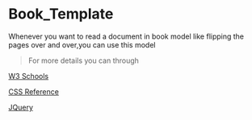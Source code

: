 # Book_Template
Whenever you want to read a document in book model like flipping the pages over and over,you can use this model

>For more details you can through 

[W3 Schools](http://www.w3schools.com/w3css/default.asp)

[CSS Reference](http://tympanus.net/codrops/css_reference/)

[JQuery](http://www.w3schools.com/jquery/)
